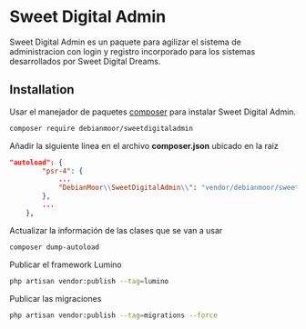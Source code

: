 # Sweet Digital Admin

Sweet Digital Admin es un paquete para agilizar el sistema de administracion con login y registro incorporado para los sistemas desarrollados por Sweet Digital Dreams.

## Installation

Usar el manejador de paquetes [composer](https://getcomposer.org/) para instalar Sweet Digital Admin.

```bash
composer require debianmoor/sweetdigitaladmin
```

Añadir la siguiente linea en el archivo **composer.json** ubicado en la raiz

```json
"autoload": {
        "psr-4": {
            ...
            "DebianMoor\\SweetDigitalAdmin\\": "vendor/debianmoor/sweetdigitaladmin/src"
        },
        ...
    },
```

Actualizar la información de las clases que se van a usar

```bash
composer dump-autoload
```

Publicar el framework Lumino
```bash
php artisan vendor:publish --tag=lumino
```

Publicar las migraciones
```bash
php artisan vendor:publish --tag=migrations --force
```
